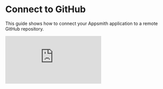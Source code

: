 # Connect to GitHub

This guide shows how to connect your Appsmith application to a remote GitHub repository. 


<div style={{ position: "relative", paddingBottom: "calc(50.52% + 41px)", height: 0, width: "100%" }}>
  <iframe
    src="https://demo.arcade.software/DCYRQLLanyMru29sVk9i?embed"
    frameBorder="0"
    loading="lazy"
    webkitAllowFullScreen
    mozAllowFullScreen
    allowFullScreen
    allow="fullscreen"
    style={{ position: "absolute", top: 0, left: 0, width: "100%", height: "100%" }}
    title="Appsmith | Connect Data"
  />
</div>


1. Open the Appsmith app you want to connect to Git and click the **Connect Git** button on the left of the bottom bar.

2. Select **Github** as the service provider. 

<dd>

:::info
Version Control works with any Git hosting service that supports the SSH protocol and deploy keys. HTTPS Git connections are not currently supported in Appsmith.
:::

</dd>

3. Create a new Git repository or open an existing empty repository. The connection may fail if the repository is not empty.

4. After setting up an empty repository, navigate to the repository's landing page, click on the Code button, and copy the **SSH** URL.

5. Paste the URL in the **Generate SSH Key** section on Appsmith.

6. Click the **Generate SSH Keys** button, and unique `ECDSA 256` and `RSA 4096` keys are displayed. Choose the appropriate key based on your specific security requirements and system constraints.

7. Copy one of the keys, then navigate to your **Repository settings**. Proceed to **Deploy keys**, click on **Add deploy keys**, paste the copied key, and provide a meaningful title for future reference.

8. Check the **Allow write access** option and then add the key.

9. In Appsmith, click the **Connect Git** button.

With these steps, you have successfully connected to Git.

:::caution
A user needs to have **Create** permission for application resources on the workspace to be able to connect or disconnect an app to Git. For more information, see [Create Permission](/advanced-concepts/granular-access-control/reference/permissions#create-permission).
:::


## See also

- [Git Reference](/advanced-concepts/version-control-with-git/reference/git-settings)
- [Multi environments using Git](/advanced-concepts/version-control-with-git/environments-with-git)
- [Configure CI/CD Using GitHub Actions](/advanced-concepts/version-control-with-git/cd-with-github-actions)